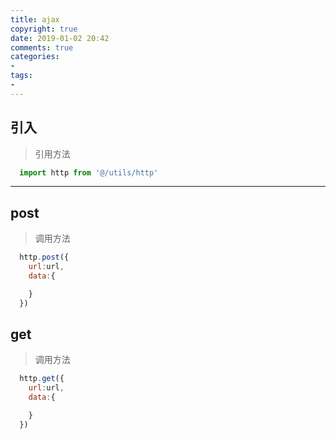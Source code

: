 ```yaml
---
title: ajax
copyright: true
date: 2019-01-02 20:42
comments: true
categories:
- 
tags:
- 
---
```


## 引入

> 引用方法

```js
  import http from '@/utils/http'
```

----------

## post

> 调用方法

```js
  http.post({
    url:url,
    data:{

    }
  })
```

## get

> 调用方法

```js
  http.get({
    url:url,
    data:{

    }
  })
```
